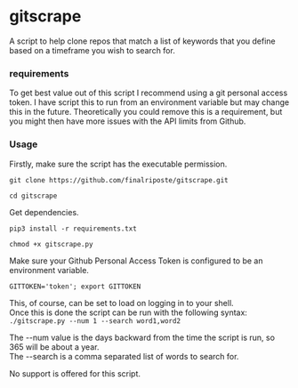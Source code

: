 # gitscrape
A script to help clone repos that match a list of keywords that you define based on a timeframe you wish to search for.

### requirements
To get best value out of this script I recommend using a git personal access token.
I have script this to run from an environment variable but may change this in the future.
Theoretically you could remove this is a requirement, but you might then have more issues with the API limits from Github.

### Usage
Firstly, make sure the script has the executable permission.
```
git clone https://github.com/finalriposte/gitscrape.git
```
```
cd gitscrape
```
Get dependencies.  
```
pip3 install -r requirements.txt
```
```
chmod +x gitscrape.py
```
Make sure your Github Personal Access Token is configured to be an environment variable.  
```
GITTOKEN='token'; export GITTOKEN
```
This, of course, can be set to load on logging in to your shell.  
Once this is done the script can be run with the following syntax:
```./gitscrape.py --num 1 --search word1,word2```

The --num value is the days backward from the time the script is run, so 365 will be about a year.  
The --search is a comma separated list of words to search for.  

No support is offered for this script.
